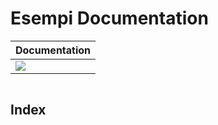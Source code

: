 # Esempi Documentation

| **Documentation** |
|:------------ |
| [![](https://img.shields.io/badge/docs-stable-blue.svg)](https://lorenzofendillo.github.io/Helloworld/docs/src/index.md)

```@contents
```

## Index

```@index
```